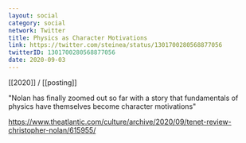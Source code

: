 ```yaml
---
layout: social
category: social
network: Twitter
title: Physics as Character Motivations
link: https://twitter.com/steinea/status/1301700280568877056
twitterID: 1301700280568877056
date: 2020-09-03
---
```


[[2020]] / [[posting]]

"Nolan has finally zoomed out so far with a story that fundamentals of physics have themselves become character motivations"

<https://www.theatlantic.com/culture/archive/2020/09/tenet-review-christopher-nolan/615955/>

